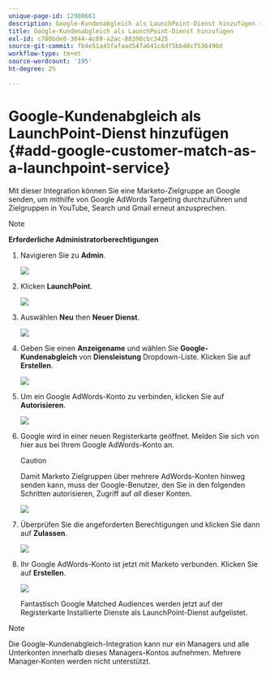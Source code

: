 ```yaml
---
unique-page-id: 12980661
description: Google-Kundenabgleich als LaunchPoint-Dienst hinzufügen - Marketo Docs - Produktdokumentation
title: Google-Kundenabgleich als LaunchPoint-Dienst hinzufügen
exl-id: c780bde0-3044-4c89-a2ac-88398cbc3425
source-git-commit: fb4e51a45fafaad547a641c6df5bb48cf536490d
workflow-type: tm+mt
source-wordcount: '195'
ht-degree: 2%

---
```


# Google-Kundenabgleich als LaunchPoint-Dienst hinzufügen {#add-google-customer-match-as-a-launchpoint-service}

Mit dieser Integration können Sie eine Marketo-Zielgruppe an Google senden, um mithilfe von Google AdWords Targeting durchzuführen und Zielgruppen in YouTube, Search und Gmail erneut anzusprechen.

>[!NOTE]
>
>**Erforderliche Administratorberechtigungen**

1. Navigieren Sie zu **Admin**.

   ![](assets/admin.png)

1. Klicken **LaunchPoint**.

   ![](assets/image2014-12-5-14-3a35-3a27.png)

1. Auswählen **Neu** then **Neuer Dienst**.

   ![](assets/image2014-12-5-14-3a37-3a33.png)

1. Geben Sie einen **Anzeigename** und wählen Sie **Google-Kundenabgleich** von **Diensleistung** Dropdown-Liste. Klicken Sie auf **Erstellen**.

   ![](assets/chooseservice.png)

1. Um ein Google AdWords-Konto zu verbinden, klicken Sie auf **Autorisieren**.

   ![](assets/authorizeaccount-1.png)

1. Google wird in einer neuen Registerkarte geöffnet. Melden Sie sich von hier aus bei Ihrem Google AdWords-Konto an.

   >[!CAUTION]
   >
   >Damit Marketo Zielgruppen über mehrere AdWords-Konten hinweg senden kann, muss der Google-Benutzer, den Sie in den folgenden Schritten autorisieren, Zugriff auf _all_ dieser Konten.

   ![](assets/chooseaccount.png)

1. Überprüfen Sie die angeforderten Berechtigungen und klicken Sie dann auf **Zulassen**.

   ![](assets/reviewpermissions.png)

1. Ihr Google AdWords-Konto ist jetzt mit Marketo verbunden. Klicken Sie auf **Erstellen**.

   ![](assets/authorizesuccess.png)

   Fantastisch Google Matched Audiences werden jetzt auf der Registerkarte Installierte Dienste als LaunchPoint-Dienst aufgelistet.

>[!NOTE]
>
>Die Google-Kundenabgleich-Integration kann nur ein Managers und alle Unterkonten innerhalb dieses Managers-Kontos aufnehmen. Mehrere Manager-Konten werden nicht unterstützt.
